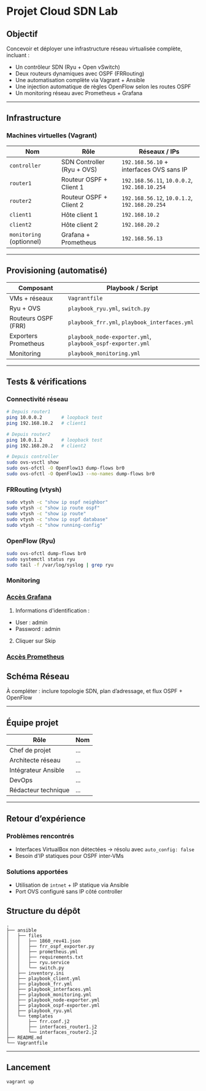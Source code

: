 # Projet Cloud SDN Lab

## Objectif

Concevoir et déployer une infrastructure réseau virtualisée complète, incluant :

- Un contrôleur SDN (Ryu + Open vSwitch)
- Deux routeurs dynamiques avec OSPF (FRRouting)
- Une automatisation complète via Vagrant + Ansible
- Une injection automatique de règles OpenFlow selon les routes OSPF
- Un monitoring réseau avec Prometheus + Grafana

---

## Infrastructure

### Machines virtuelles (Vagrant)

| Nom        | Rôle                    | Réseaux / IPs                         |
|------------|-------------------------|----------------------------------------|
| `controller` | SDN Controller (Ryu + OVS) | `192.168.56.10` + interfaces OVS sans IP |
| `router1`   | Routeur OSPF + Client 1     | `192.168.56.11`, `10.0.0.2`, `192.168.10.254` |
| `router2`   | Routeur OSPF + Client 2     | `192.168.56.12`, `10.0.1.2`, `192.168.20.254` |
| `client1`   | Hôte client 1              | `192.168.10.2`                         |
| `client2`   | Hôte client 2              | `192.168.20.2`                         |
| `monitoring` (optionnel) | Grafana + Prometheus | `192.168.56.13`                      |

---

## Provisioning (automatisé)

| Composant              | Playbook / Script                           |
|------------------------|---------------------------------------------|
| VMs + réseaux          | `Vagrantfile`                               |
| Ryu + OVS              | `playbook_ryu.yml`, `switch.py`             |
| Routeurs OSPF (FRR)    | `playbook_frr.yml`, `playbook_interfaces.yml` |
| Exporters Prometheus   | `playbook_node-exporter.yml`, `playbook_ospf-exporter.yml` |
| Monitoring             | `playbook_monitoring.yml` |

---

## Tests & vérifications

### Connectivité réseau

```bash
# Depuis router1
ping 10.0.0.2       # loopback test
ping 192.168.10.2   # client1

# Depuis router2
ping 10.0.1.2       # loopback test
ping 192.168.20.2   # client2

# Depuis controller
sudo ovs-vsctl show
sudo ovs-ofctl -O OpenFlow13 dump-flows br0
sudo ovs-ofctl -O OpenFlow13 --no-names dump-flows br0
```

### FRRouting (vtysh)

```bash
sudo vtysh -c "show ip ospf neighbor"
sudo vtysh -c "show ip route ospf"
sudo vtysh -c "show ip route"
sudo vtysh -c "show ip ospf database"
sudo vtysh -c "show running-config"
```

### OpenFlow (Ryu)

```bash
sudo ovs-ofctl dump-flows br0
sudo systemctl status ryu
sudo tail -f /var/log/syslog | grep ryu
```

### Monitoring

### [Accès Grafana](http://localhost:3000)

1. Informations d'identification :
  - User : admin
  - Password : admin

2. Cliquer sur Skip

### [Accès Prometheus](http://localhost:9090)

## Schéma Réseau

À compléter : inclure topologie SDN, plan d’adressage, et flux OSPF + OpenFlow

---

## Équipe projet

| Rôle                 | Nom                       |
|----------------------|---------------------------|
| Chef de projet       | ...                       |
| Architecte réseau    | ...                       |
| Intégrateur Ansible  | ...                       |
| DevOps               | ...                       |
| Rédacteur technique  | ...                       |

---

## Retour d’expérience

### Problèmes rencontrés

- Interfaces VirtualBox non détectées → résolu avec `auto_config: false`
- Besoin d'IP statiques pour OSPF inter-VMs

### Solutions apportées

- Utilisation de `intnet` + IP statique via Ansible
- Port OVS configuré sans IP côté controller

## Structure du dépôt

```
.
├── ansible
│   ├── files
│   │   ├── 1860_rev41.json
│   │   ├── frr_ospf_exporter.py
│   │   ├── prometheus.yml
│   │   ├── requirements.txt
│   │   ├── ryu.service
│   │   └── switch.py
│   ├── inventory.ini
│   ├── playbook_client.yml
│   ├── playbook_frr.yml
│   ├── playbook_interfaces.yml
│   ├── playbook_monitoring.yml
│   ├── playbook_node-exporter.yml
│   ├── playbook_ospf-exporter.yml
│   ├── playbook_ryu.yml
│   └── templates
│       ├── frr.conf.j2
│       ├── interfaces_router1.j2
│       └── interfaces_router2.j2
├── README.md
└── Vagrantfile
```

---

## Lancement

```bash
vagrant up
```